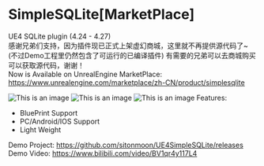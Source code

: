 # SimpleSQLite[MarketPlace] 
UE4 SQLite plugin  (4.24 - 4.27)  <br> 感谢兄弟们支持，因为插件现已正式上架虚幻商城，这里就不再提供源代码了~(不过Demo工程里仍然包含了可运行的已编译插件) 有需要的兄弟可以去商城购买可以获取源代码，谢谢！<br> Now is Available on UnrealEngine MarketPlace: <br> https://www.unrealengine.com/marketplace/zh-CN/product/simplesqlite <br>

![This is an image](https://github.com/sitonmoon/UE4SimpleSQLite/blob/main/title.jpg)
![This is an image](https://github.com/sitonmoon/UE4SimpleSQLite/blob/main/Demo1.png)
![This is an image](https://github.com/sitonmoon/UE4SimpleSQLite/blob/main/demo2.jpg)
Features:
- BluePrint Support
- PC/Android/IOS Support
- Light Weight

Demo Project: https://github.com/sitonmoon/UE4SimpleSQLite/releases <br>
Demo Video: https://www.bilibili.com/video/BV1qr4y117L4
